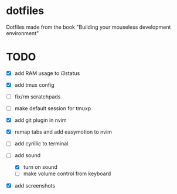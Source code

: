 # dotfiles
Dotfiles made from the book "Building your mouseless development environment"

# TODO
- [x] add RAM usage to i3status
- [x] add tmux config
- [ ] fix/rm scratchpads
- [ ] make default session for tmuxp
- [x] add git plugin in nvim
- [x] remap tabs and add easymotion to nvim
- [ ] add cyrillic to terminal
- [ ] add sound
    - [x] turn on sound
    - [ ] make volume control from keyboard
- [x] add screenshots


